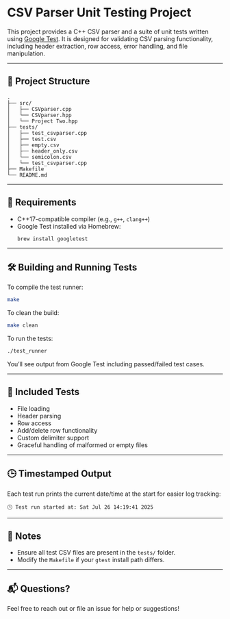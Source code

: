 
# CSV Parser Unit Testing Project

This project provides a C++ CSV parser and a suite of unit tests written using [Google Test](https://github.com/google/googletest). It is designed for validating CSV parsing functionality, including header extraction, row access, error handling, and file manipulation.

---

## 📁 Project Structure

```
.
├── src/
│   ├── CSVparser.cpp
│   └── CSVparser.hpp
│   └── Project Two.hpp
├── tests/
│   ├── test_csvparser.cpp
│   ├── test.csv
│   ├── empty.csv
│   ├── header_only.csv
│   └── semicolon.csv
│   └── test_csvparser.cpp
├── Makefile
└── README.md
```

---

## 🔧 Requirements

- C++17-compatible compiler (e.g., `g++`, `clang++`)
- Google Test installed via Homebrew:
  ```bash
  brew install googletest
  ```

---

## 🛠 Building and Running Tests

To compile the test runner:

```bash
make
```

To clean the build:

```bash
make clean
```

To run the tests:

```bash
./test_runner
```

You’ll see output from Google Test including passed/failed test cases.

---

## 🧪 Included Tests

- File loading
- Header parsing
- Row access
- Add/delete row functionality
- Custom delimiter support
- Graceful handling of malformed or empty files

---

## 🕒 Timestamped Output

Each test run prints the current date/time at the start for easier log tracking:
```
🕒 Test run started at: Sat Jul 26 14:19:41 2025
```

---

## 📄 Notes

- Ensure all test CSV files are present in the `tests/` folder.
- Modify the `Makefile` if your `gtest` install path differs.

---

## 📬 Questions?

Feel free to reach out or file an issue for help or suggestions!
